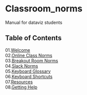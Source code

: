# Classroom_norms
Manual for dataviz students

## Table of Contents

01.[Welcome](00-Flight-Manual/01-Welcome.md)<br>
02.[Online Class Norms](00-Flight-Manual/02-Online-Class-Norms.md)<br>
03.[Breakout Room Norms](00-Flight-Manual/03-Breakout-Room-Norms.md)<br>
04.[Slack Norms](00-Flight-Manual/04-Slack-Norms.md)<br>
05.[Keyboard Glossary](00-Flight-Manual/05-Keyboard-Glossary.md)<br>
06.[Keyboard Shortcuts](00-Flight-Manual/06-Keyboard-Shortcuts.md)<br>
07.[Resources](00-Flight-Manual/07-Resources.md)<br>
08.[Getting Help](00-Flight-Manual/08-Getting-Help.md)<br>
